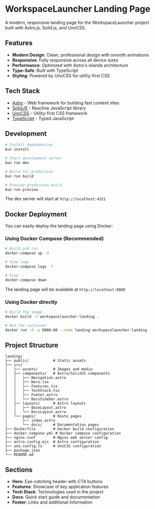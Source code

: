 # WorkspaceLauncher Landing Page

A modern, responsive landing page for the WorkspaceLauncher project built with Astro.js, Solid.js, and UnoCSS.

## Features

- **Modern Design**: Clean, professional design with smooth animations
- **Responsive**: Fully responsive across all device sizes
- **Performance**: Optimized with Astro's islands architecture
- **Type-Safe**: Built with TypeScript
- **Styling**: Powered by UnoCSS for utility-first CSS

## Tech Stack

- [Astro](https://astro.build) - Web framework for building fast content sites
- [SolidJS](https://www.solidjs.com) - Reactive JavaScript library
- [UnoCSS](https://unocss.dev) - Utility-first CSS framework
- [TypeScript](https://www.typescriptlang.org) - Typed JavaScript

## Development

```bash
# Install dependencies
bun install

# Start development server
bun run dev

# Build for production
bun run build

# Preview production build
bun run preview
```

The dev server will start at `http://localhost:4321`

## Docker Deployment

You can easily deploy the landing page using Docker:

### Using Docker Compose (Recommended)

```bash
# Build and run
docker-compose up -d

# View logs
docker-compose logs -f

# Stop
docker-compose down
```

The landing page will be available at `http://localhost:8080`

### Using Docker directly

```bash
# Build the image
docker build -t workspacelauncher-landing .

# Run the container
docker run -d -p 8080:80 --name landing workspacelauncher-landing
```

## Project Structure

```
landing/
├── public/           # Static assets
├── src/
│   ├── assets/       # Images and media
│   ├── components/   # Astro/SolidJS components
│   │   ├── Navigation.astro
│   │   ├── Hero.tsx
│   │   ├── Features.tsx
│   │   ├── TechStack.tsx
│   │   ├── Footer.astro
│   │   └── DocsSidebar.astro
│   ├── layouts/      # Astro layouts
│   │   ├── BaseLayout.astro
│   │   └── DocsLayout.astro
│   └── pages/        # Route pages
│       ├── index.astro
│       └── docs/     # Documentation pages
├── Dockerfile        # Docker build configuration
├── docker-compose.yml # Docker compose configuration
├── nginx.conf        # Nginx web server config
├── astro.config.mjs  # Astro configuration
├── uno.config.ts     # UnoCSS configuration
├── package.json
└── README.md
```

## Sections

- **Hero**: Eye-catching header with CTA buttons
- **Features**: Showcase of key application features
- **Tech Stack**: Technologies used in the project
- **Docs**: Quick start guide and documentation
- **Footer**: Links and additional information